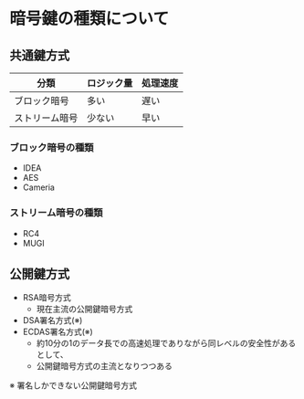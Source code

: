 # 暗号鍵の種類について

## 共通鍵方式

分類|ロジック量|処理速度
-|-|-
ブロック暗号|多い|遅い
ストリーム暗号|少ない|早い

### ブロック暗号の種類

- IDEA
- AES
- Cameria

### ストリーム暗号の種類

- RC4
- MUGI

## 公開鍵方式

- RSA暗号方式
  - 現在主流の公開鍵暗号方式
- DSA署名方式(※)
- ECDAS署名方式(※)
  - 約10分の1のデータ長での高速処理でありながら同レベルの安全性があるとして、
  - 公開鍵暗号方式の主流となりつつある

※ 署名しかできない公開鍵暗号方式
